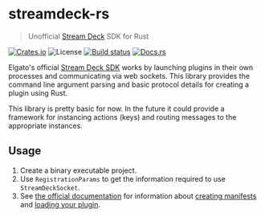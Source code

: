 # streamdeck-rs

> Unofficial [Stream Deck](https://www.elgato.com/en/gaming/stream-deck) SDK for Rust

[![Crates.io](https://img.shields.io/crates/v/streamdeck-rs.svg)](https://crates.io/crates/streamdeck-rs) ![License](https://img.shields.io/badge/license-MIT%2FApache--2.0-blue.svg) [![Build status](https://travis-ci.org/mdonoughe/streamdeck-rs.svg)](https://travis-ci.org/mdonoughe/streamdeck-rs/) [![Docs.rs](https://docs.rs/streamdeck-rs/badge.svg)](https://docs.rs/streamdeck-rs)

Elgato's official [Stream Deck SDK](https://developer.elgato.com/documentation/stream-deck/sdk/overview/) works by launching plugins in their own processes and communicating via web sockets. This library provides the command line argument parsing and basic protocol details for creating a plugin using Rust.

This library is pretty basic for now. In the future it could provide a framework for instancing actions (keys) and routing messages to the appropriate instances.

## Usage

1. Create a binary executable project.
2. Use `RegistrationParams` to get the information required to use `StreamDeckSocket`.
3. See [the official documentation](https://developer.elgato.com/documentation/stream-deck/sdk/overview/) for information about [creating manifests](https://developer.elgato.com/documentation/stream-deck/sdk/manifest/) and [loading your plugin](https://developer.elgato.com/documentation/stream-deck/sdk/create-your-own-plugin/).
